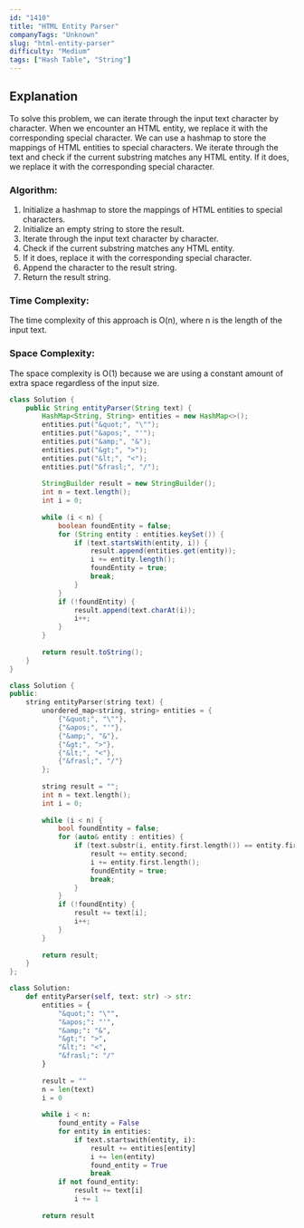 ```yaml
---
id: "1410"
title: "HTML Entity Parser"
companyTags: "Unknown"
slug: "html-entity-parser"
difficulty: "Medium"
tags: ["Hash Table", "String"]
---
```


## Explanation
To solve this problem, we can iterate through the input text character by character. When we encounter an HTML entity, we replace it with the corresponding special character. We can use a hashmap to store the mappings of HTML entities to special characters. We iterate through the text and check if the current substring matches any HTML entity. If it does, we replace it with the corresponding special character. 

### Algorithm:
1. Initialize a hashmap to store the mappings of HTML entities to special characters.
2. Initialize an empty string to store the result.
3. Iterate through the input text character by character.
4. Check if the current substring matches any HTML entity.
5. If it does, replace it with the corresponding special character.
6. Append the character to the result string.
7. Return the result string.

### Time Complexity:
The time complexity of this approach is O(n), where n is the length of the input text.

### Space Complexity:
The space complexity is O(1) because we are using a constant amount of extra space regardless of the input size.
```java
class Solution {
    public String entityParser(String text) {
        HashMap<String, String> entities = new HashMap<>();
        entities.put("&quot;", "\"");
        entities.put("&apos;", "'");
        entities.put("&amp;", "&");
        entities.put("&gt;", ">");
        entities.put("&lt;", "<");
        entities.put("&frasl;", "/");
        
        StringBuilder result = new StringBuilder();
        int n = text.length();
        int i = 0;
        
        while (i < n) {
            boolean foundEntity = false;
            for (String entity : entities.keySet()) {
                if (text.startsWith(entity, i)) {
                    result.append(entities.get(entity));
                    i += entity.length();
                    foundEntity = true;
                    break;
                }
            }
            if (!foundEntity) {
                result.append(text.charAt(i));
                i++;
            }
        }
        
        return result.toString();
    }
}
```

```cpp
class Solution {
public:
    string entityParser(string text) {
        unordered_map<string, string> entities = {
            {"&quot;", "\""},
            {"&apos;", "'"},
            {"&amp;", "&"},
            {"&gt;", ">"},
            {"&lt;", "<"},
            {"&frasl;", "/"}
        };
        
        string result = "";
        int n = text.length();
        int i = 0;
        
        while (i < n) {
            bool foundEntity = false;
            for (auto& entity : entities) {
                if (text.substr(i, entity.first.length()) == entity.first) {
                    result += entity.second;
                    i += entity.first.length();
                    foundEntity = true;
                    break;
                }
            }
            if (!foundEntity) {
                result += text[i];
                i++;
            }
        }
        
        return result;
    }
};
```

```python
class Solution:
    def entityParser(self, text: str) -> str:
        entities = {
            "&quot;": "\"",
            "&apos;": "'",
            "&amp;": "&",
            "&gt;": ">",
            "&lt;": "<",
            "&frasl;": "/"
        }
        
        result = ""
        n = len(text)
        i = 0
        
        while i < n:
            found_entity = False
            for entity in entities:
                if text.startswith(entity, i):
                    result += entities[entity]
                    i += len(entity)
                    found_entity = True
                    break
            if not found_entity:
                result += text[i]
                i += 1
        
        return result
```